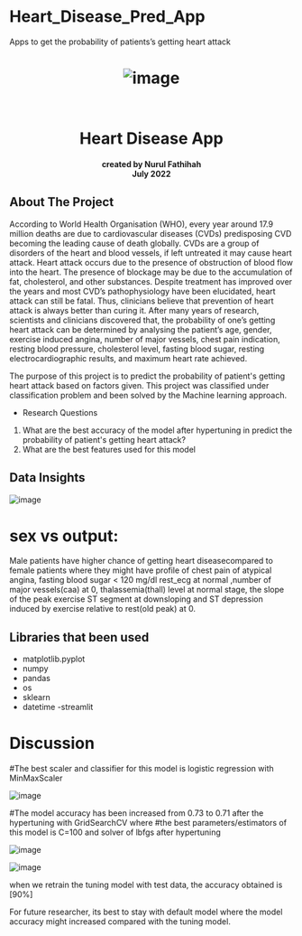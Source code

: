 # Heart_Disease_Pred_App
 Apps to get the probability of patients’s getting heart attack
 
 <h1 align="center">

![image](https://th.bing.com/th/id/OIP.8bTJrUZ5xQBFU4FcOjEXqgHaFN?pid=ImgDet&rs=1)
<br>
</h1>

<h1 align="center">
  <br>
Heart Disease App

<br>

<h4 align="center"><a>
created by Nurul Fathihah  <br>
July 2022
</a></h4>

## About The Project

According to World Health Organisation (WHO), every year around 17.9 million 
deaths are due to cardiovascular diseases (CVDs) predisposing CVD becoming 
the leading cause of death globally. CVDs are a group of disorders of the heart 
and blood vessels, if left untreated it may cause heart attack. Heart attack occurs 
due to the presence of obstruction of blood flow into the heart. The presence of 
blockage may be due to the accumulation of fat, cholesterol, and other substances. 
Despite treatment has improved over the years and most CVD’s pathophysiology 
have been elucidated, heart attack can still be fatal. 
Thus, clinicians believe that prevention of heart attack is always better than curing 
it. After many years of research, scientists and clinicians discovered that, the 
probability of one’s getting heart attack can be determined by analysing the
patient’s age, gender, exercise induced angina, number of major vessels, chest 
pain indication, resting blood pressure, cholesterol level, fasting blood sugar, 
resting electrocardiographic results, and maximum heart rate achieved. 
 
The purpose of this project is to predict the probability of patient's getting heart attack based on factors given. This project was classified under classification problem and been solved by the Machine learning approach.

- Research Questions
1. What are the best accuracy of the model after hypertuning in predict the probability of patient's getting heart attack?
2. What are the best features used for this model

## Data Insights

![image](https://user-images.githubusercontent.com/109565405/180803517-91070885-2cc1-4395-bfa6-83d355c3dea4.png)

# sex vs output:  
Male patients have higher chance of getting heart diseasecompared to female patients where they might have profile of chest pain of atypical angina, fasting blood  sugar < 120 mg/dl rest_ecg at normal ,number of major vessels(caa) at 0, thalassemia(thall) level at normal stage, the slope of the peak exercise ST segment at downsloping and ST depression induced by exercise relative to rest(old peak) at 0.
  

## Libraries that been used

- matplotlib.pyplot 
- numpy
- pandas
- os
- sklearn
- datetime
-streamlit


# Discussion

#The best scaler and classifier for this model is logistic regression with MinMaxScaler

![image](https://user-images.githubusercontent.com/109565405/180801978-9fa19c39-741c-4b20-a811-49bbf7324c18.png)

#The model accuracy has been increased from 0.73 to 0.71 after the hypertuning with GridSearchCV where
#the best parameters/estimators of this model is C=100 and solver of lbfgs after hypertuning 

![image](https://user-images.githubusercontent.com/109565405/180802198-171705f5-c699-4af4-bac3-821c91d90ad7.png)

![image](https://user-images.githubusercontent.com/109565405/180802295-3833cd52-6c9c-4548-af36-b4d1e51b295f.png)

when we retrain the tuning model with test data, the accuracy obtained is [90%]

For future researcher, its best to stay with default model where the model accuracy might increased compared with the tuning model.
